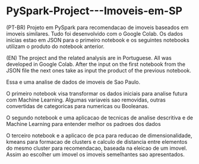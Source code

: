 # PySpark-Project---Imoveis-em-SP
(PT-BR) Projeto em PySpark para recomendacao de imoveis baseados em imoveis similares. Tudo foi desenvolvido com o Google Colab.
Os dados inicias estao em JSON para o primeiro notebook e os seguintes notebooks utilizam o produto do notebook anterior.

(EN) The project and the related analysis are in Portuguese. All was developed in Google Colab. 
After the input on the first notebook from the JSON file the next ones take as input the product of the previous notebook.

Essa e uma analise de dados de imoveis de Sao Paulo.

O primeiro notebook visa transformar os dados iniciais para analise futura com Machine Learning. 
Algumas variaveis sao removidas, outras convertidas de categoricas para numericas ou Booleanas.

O segundo notebook e uma aplicacao de tecnicas de analise descritiva e de Machine Learning para entender
melhor os padroes dos dados

O terceiro notebook e a aplicaco de pca para reducao de dimensionalidade, kmeans para formacao de clusters
e calculo de distancia entre elementos do mesmo cluster para recomendacao, baseada na eleicao de um imovel.
Assim ao escolher um imovel os imoveis semelhantes sao apresentados.


